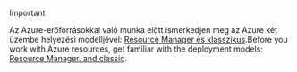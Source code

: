 > [!IMPORTANT]
> <span data-ttu-id="85843-101">Az Azure-erőforrásokkal való munka előtt ismerkedjen meg az Azure két üzembe helyezési modelljével: [Resource Manager és klasszikus](../articles/azure-resource-manager/resource-manager-deployment-model.md).</span><span class="sxs-lookup"><span data-stu-id="85843-101">Before you work with Azure resources, get familiar with the deployment models: [Resource Manager, and classic](../articles/azure-resource-manager/resource-manager-deployment-model.md).</span></span>
